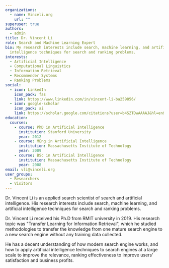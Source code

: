 ```yaml
---
organizations:
  - name: Vinceli.org
    url: ""
superuser: true
authors:
  - admin
title: Dr. Vincent Li
role: Search and Machine Learning Expert
bio: My research interests include search, machine learning, and artificial
  intelligence techniques for search and ranking problems.
interests:
  - Artificial Intelligence
  - Computational Linguistics
  - Information Retrieval
  - Recommender Systems
  - Ranking Problems
social:
  - icon: LinkedIn
    icon_pack: fas
    link: https://www.linkedin.com/in/vincent-li-ba259856/
  - icon: google-scholar
    icon_pack: ai
    link: https://scholar.google.com/citations?user=b4SZTDwAAAAJ&hl=en&authuser=4
education:
  courses:
    - course: PhD in Artificial Intelligence
      institution: Stanford University
      year: 2012
    - course: MEng in Artificial Intelligence
      institution: Massachusetts Institute of Technology
      year: 2009
    - course: BSc in Artificial Intelligence
      institution: Massachusetts Institute of Technology
      year: 2008
email: vli@vinceli.org
user_groups:
  - Researchers
  - Visitors
---
```

Dr. Vincent Li is an applied search scientist of search and artificial intelligence. His research interests include search, machine learning, and artificial intelligence techniques for search and ranking problems.

Dr. Vincent Li received his Ph.D from RMIT university in 2019. His research topic was "Transfer Learning for Information Retrieval", which he studied methodologies to transfer the knowledge from one mature search engine to a new search engine without any training data collected.

He has a decent understanding of how modern search engine works, and how to apply artificial intelligence techniques to search engines at a large scale to improve the relevance, ranking effectiveness to improve users' satisfaction and business profits. 
